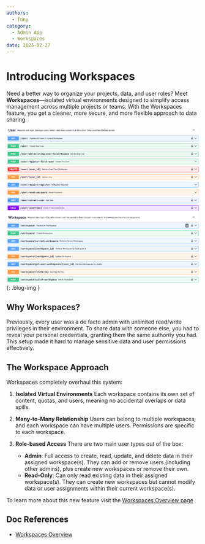 ```yaml
---
authors:
  - Tony
category:
  - Admin App
  - Workspaces
date: 2025-02-27
---
```


# Introducing Workspaces

Need a better way to organize your projects, data, and user roles?
Meet **Workspaces**—isolated virtual environments designed to simplify access management across multiple projects or teams. With the Workspaces feature, you get a cleaner, more secure, and more flexible approach to data sharing.

<!-- more -->

![Workspace screenshot](../../components/workspaces/swagger-user-and-workspace-screenshot.png){: .blog-img }

## Why Workspaces?

Previously, every user was a de facto admin with unlimited read/write privileges in their environment. To share data with someone else, you had to reveal your personal credentials, granting them the same authority you had. This setup made it hard to manage sensitive data and user permissions effectively.

## The Workspace Approach

Workspaces completely overhaul this system:

1. **Isolated Virtual Environments**
   Each workspace contains its own set of content, quotas, and users, meaning no accidental overlaps or data spills.

2. **Many-to-Many Relationship**
   Users can belong to multiple workspaces, and each workspace can have multiple users. Permissions are specific to each workspace.

3. **Role-based Access**
   There are two main user types out of the box:

   - **Admin**: Full access to create, read, update, and delete data in their assigned workspace(s). They can add or remove users (including other admins), plus create new workspaces or remove their own.
   - **Read-Only**: Can only read existing data in their assigned workspace(s). They can create new workspaces but cannot modify data or user assignments within their current workspace(s).

To learn more about this new feature visit the [Workspaces Overview page](../../components/workspaces/index.md)

## Doc References

- [Workspaces Overview](../../components/workspaces/index.md)
